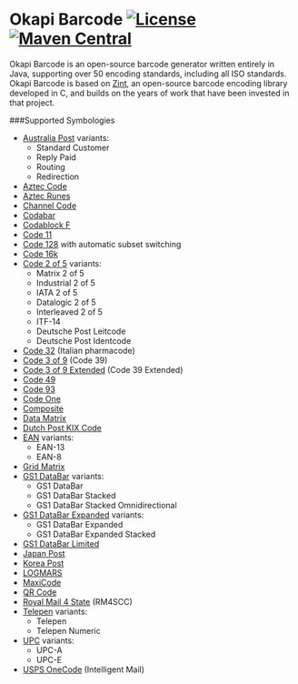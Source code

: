# Okapi Barcode [![License](https://img.shields.io/badge/license-Apache%202-blue.svg)](http://www.apache.org/licenses/LICENSE-2.0.html) [![Maven Central](https://maven-badges.herokuapp.com/maven-central/uk.org.okapibarcode/okapibarcode/badge.svg)](https://maven-badges.herokuapp.com/maven-central/uk.org.okapibarcode/okapibarcode)

Okapi Barcode is an open-source barcode generator written entirely in Java,
supporting over 50 encoding standards, including all ISO standards. Okapi
Barcode is based on [Zint](https://sourceforge.net/projects/zint/), an
open-source barcode encoding library developed in C, and builds on the years
of work that have been invested in that project.

###Supported Symbologies

* [Australia Post](src/main/java/uk/org/okapibarcode/backend/AustraliaPost.java) variants:
  * Standard Customer
  * Reply Paid
  * Routing
  * Redirection
* [Aztec Code](src/main/java/uk/org/okapibarcode/backend/AztecCode.java)
* [Aztec Runes](src/main/java/uk/org/okapibarcode/backend/AztecRune.java)
* [Channel Code](src/main/java/uk/org/okapibarcode/backend/ChannelCode.java)
* [Codabar](src/main/java/uk/org/okapibarcode/backend/Codabar.java)
* [Codablock F](src/main/java/uk/org/okapibarcode/backend/CodablockF.java)
* [Code 11](src/main/java/uk/org/okapibarcode/backend/Code11.java)
* [Code 128](src/main/java/uk/org/okapibarcode/backend/Code128.java) with automatic subset switching
* [Code 16k](src/main/java/uk/org/okapibarcode/backend/Code16k.java)
* [Code 2 of 5](src/main/java/uk/org/okapibarcode/backend/Code2Of5.java) variants:
  * Matrix 2 of 5
  * Industrial 2 of 5
  * IATA 2 of 5
  * Datalogic 2 of 5
  * Interleaved 2 of 5
  * ITF-14
  * Deutsche Post Leitcode
  * Deutsche Post Identcode
* [Code 32](src/main/java/uk/org/okapibarcode/backend/Code32.java) (Italian pharmacode)
* [Code 3 of 9](src/main/java/uk/org/okapibarcode/backend/Code3Of9.java) (Code 39)
* [Code 3 of 9 Extended](src/main/java/uk/org/okapibarcode/backend/Code3Of9Extended.java) (Code 39 Extended)
* [Code 49](src/main/java/uk/org/okapibarcode/backend/Code49.java)
* [Code 93](src/main/java/uk/org/okapibarcode/backend/Code93.java)
* [Code One](src/main/java/uk/org/okapibarcode/backend/CodeOne.java)
* [Composite](src/main/java/uk/org/okapibarcode/backend/Composite.java)
* [Data Matrix](src/main/java/uk/org/okapibarcode/backend/DataMatrix.java)
* [Dutch Post KIX Code](src/main/java/uk/org/okapibarcode/backend/KixCode.java)
* [EAN](src/main/java/uk/org/okapibarcode/backend/Ean.java) variants:
  * EAN-13
  * EAN-8
* [Grid Matrix](src/main/java/uk/org/okapibarcode/backend/GridMatrix.java)
* [GS1 DataBar](src/main/java/uk/org/okapibarcode/backend/DataBar14.java) variants:
  * GS1 DataBar
  * GS1 DataBar Stacked
  * GS1 DataBar Stacked Omnidirectional
* [GS1 DataBar Expanded](src/main/java/uk/org/okapibarcode/backend/DataBarExpanded.java) variants:
  * GS1 DataBar Expanded
  * GS1 DataBar Expanded Stacked
* [GS1 DataBar Limited](src/main/java/uk/org/okapibarcode/backend/DataBarLimited.java)
* [Japan Post](src/main/java/uk/org/okapibarcode/backend/JapanPost.java)
* [Korea Post](src/main/java/uk/org/okapibarcode/backend/KoreaPost.java)
* [LOGMARS](src/main/java/uk/org/okapibarcode/backend/Logmars.java)
* [MaxiCode](src/main/java/uk/org/okapibarcode/backend/MaxiCode.java)
* [QR Code](src/main/java/uk/org/okapibarcode/backend/QrCode.java)
* [Royal Mail 4 State](src/main/java/uk/org/okapibarcode/backend/RoyalMail4State.java) (RM4SCC)
* [Telepen](src/main/java/uk/org/okapibarcode/backend/Telepen.java) variants:
  * Telepen
  * Telepen Numeric
* [UPC](src/main/java/uk/org/okapibarcode/backend/Upc.java) variants:
  * UPC-A
  * UPC-E
* [USPS OneCode](src/main/java/uk/org/okapibarcode/backend/UspsOneCode.java) (Intelligent Mail)
